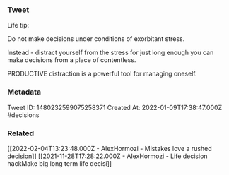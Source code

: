 ### Tweet
Life tip:

Do not make decisions under conditions of exorbitant stress.

Instead - distract yourself from the stress for just long enough you can make decisions from a place of contentless.

PRODUCTIVE distraction is a powerful tool for managing oneself.

### Metadata
Tweet ID: 1480232599075258371
Created At: 2022-01-09T17:38:47.000Z
#decisions 

### Related
[[2022-02-04T13:23:48.000Z - AlexHormozi - Mistakes love a rushed decision]]
[[2021-11-28T17:28:22.000Z - AlexHormozi - Life decision hackMake big long term life decisi]]

